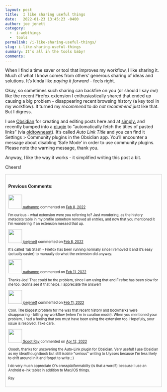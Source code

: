 ```yaml
---
layout: post
title:  I like sharing useful things
date:   2022-01-23 13:45:23 -0400
author: joe jenett
category:
  -  i-webthings
  -  tools
permalink: /i-like-sharing-useful-things/
slug: i-like-sharing-useful-things
summary: It’s all in the tools baby!
comments: 
---
```

When I find a time saver or tool that improves my workflow, I like sharing it. Much of what I know comes from others’ generous sharing of ideas and solutions. It’s kinda like _paying it forward_ - feels right.

Okay, so sometimes such sharing can backfire on you (or should I say _me_) like the recent Firefox extension I enthusiastically shared that ended up causing a big problem - disappearing recent browsing history (a key tool in my workflow). It turned my _recommend_ to _do not recommend_ just like that. But I digress.

I use [Obsidian](https://obsidian.md/) for creating and editing posts here and at [simply.](https://simply.joejenett.com/) and recently bumped into a [plugin](https://github.com/zolrath/obsidian-auto-link-title) to “automatically fetch the titles of pasted links” (via [oldtowneast](https://pinboard.in/u:oldtowneast)). It‘s called _Auto Link Title_ and you can find it Settings > Community plugins in the Obsidian app. You’ll encounter a message about disabling ‘Safe Mode’ in order to use community plugins. Please note the warning message, thank you.

Anyway, I like the way it works - it simplified writing this post a bit.

Cheers!
<div style="padding:9px;border:1px solid #ccc;">
<h4>Previous Comments:</h4>
<p style="font-size:.8em;"><a href="https://github.com/nathanmp" title=""><img src="https://avatars.githubusercontent.com/u/9063118?v=4?v=3&s=88" alt="" width="44" /> nathanmp</a> commented on <a href="https://github.com/joejenett/i.webthings/issues/4#issuecomment-1033259094" title="">Feb 8, 2022</a>
</p>
<p style="font-size:.8em;">
I'm curious - what extension were you referring to? Just wondering, as the history metadata table in my profile somehow removed all entries, and now that you mentioned it I'm wondering if an extension messed that up.
</p>
<p style="font-size:.8em;"><a href="https://github.com/joejenett" title=""><img src="https://avatars.githubusercontent.com/u/52048847?v=4?v=3&s=88" alt="" width="44" /> joejenett</a> commented on <a href="https://github.com/joejenett/i.webthings/issues/4#issuecomment-1033283885" title="">Feb 8, 2022</a>
</p>
<p style="font-size:.8em;">It's called Tab Stash - Firefox has been running normally since I removed it and it's easy (actually easier) to manually do what the extension did anyway.
</p>
<p style="font-size:.8em;"><a href="https://github.com/nathanmp" title=""><img src="https://avatars.githubusercontent.com/u/9063118?v=4?v=3&s=88" alt="" width="44" /> nathanmp</a> commented on <a href="https://github.com/joejenett/i.webthings/issues/4#issuecomment-1036400264" title="">Feb 11, 2022</a>
</p>
<p style="font-size:.8em;">
Thanks Joe! That could be the problem, since I am using that and Firefox has been slow for me too. Gonna see if that helps. I appreciate the answer!</p>
<p style="font-size:.8em;"><a href="https://github.com/joejenett" title=""><img src="https://avatars.githubusercontent.com/u/52048847?v=4?v=3&s=88" alt="" width="44" /> joejenett</a> commented on <a href="https://github.com/joejenett/i.webthings/issues/4#issuecomment-1036435235" title="">Feb 11, 2022</a>
</p>
<p style="font-size:.8em;">Cool. The biggest problem for me was that recent history and bookmarks were disappearing - killing my workflow (when I'm in curation mode). When you mentioned your problem, I had a feeling that you must have been using the extension too. Hopefully, your issue is resolved. Take care.
</p>

<p style="font-size:.8em;"><a href="https://github.com/ScootRay" title=""><img src="https://avatars.githubusercontent.com/u/12983100?v=4?v=3&s=88" alt="" width="44" /> Scoot Ray</a> commented on <a href="https://github.com/joejenett/i.webthings/issues/4#issuecomment-1096154890" title="">Apr 12, 2022</a>
</p>
<p style="font-size:.8em;">
Ooooh, thanks for uncovering the Auto-Link plugin for Obsidian. Very useful! I use Obsidian as my idea/thoughtbook but still isolate "serious" writing to Ulysses because I'm less likely to drift around in it and forget to write ; )
</p>
<p style="font-size:.8em;">
I do very much appreciate O's crossplatformabilty (is that a word?) because I use an Android e-ink tablet in addition to Mac/iOS things.
</p>
<p style="font-size:.8em;">
Ray
</p>
</div>
<a href="https://brid.gy/publish/twitter"></a>
<data class="p-bridgy-omit-link" value="false"></data>